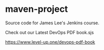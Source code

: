 # maven-project
Source code for James Lee's Jenkins course.

Check out our Latest DevOps PDF book.sjs

https://www.level-up.one/devops-pdf-book

